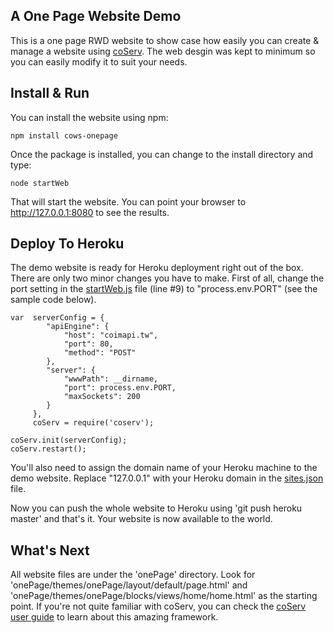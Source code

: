 A One Page Website Demo
-----------------------
This is a one page RWD website to show case how easily you can create & manage a website using [coServ](https://github.com/coimotion/coServ).
The web desgin was kept to minimum so you can easily modify it to suit your needs.

## Install & Run
You can install the website using npm:

    npm install cows-onepage
    
Once the package is installed, you can change to the install directory and type:

    node startWeb
    
That will start the website. You can point your browser to http://127.0.0.1:8080 to see the results.

## Deploy To Heroku
The demo website is ready for Heroku deployment right out of the box. There are only two minor changes you have to make.
First of all, change the port setting in the [startWeb.js](https://github.com/benlue/cows-onePage/blob/master/startWeb.js) file (line #9) to "process.env.PORT" (see the sample code below).

    var  serverConfig = {
            "apiEngine": {
                "host": "coimapi.tw",
                "port": 80,
                "method": "POST"
            },
            "server": {
                "wwwPath": __dirname,
                "port": process.env.PORT,
                "maxSockets": 200
            }
         },
         coServ = require('coserv');

    coServ.init(serverConfig);
    coServ.restart();

You'll also need to assign the domain name of your Heroku machine to the demo website. Replace "127.0.0.1" with your Heroku domain in the [sites.json](https://github.com/benlue/cows-onePage/blob/master/sites.json) file.

Now you can push the whole website to Heroku using 'git push heroku master' and that's it. Your website is now available to the world.

## What's Next
All website files are under the 'onePage' directory. Look for 'onePage/themes/onePage/layout/default/page.html' and 'onePage/themes/onePage/blocks/views/home/home.html' as the starting point.
If you're not quite familiar with coServ, you can check the [coServ user guide](https://www.gitbook.com/book/benlue/coserv-user-guide/details) to learn about this amazing framework.
